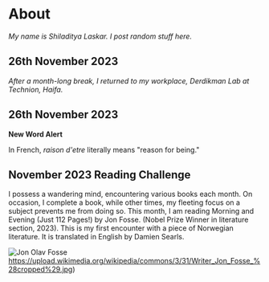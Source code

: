 # About 
*My name is Shiladitya Laskar. I post random stuff here.*

## 26th November 2023
*After a month-long break, I returned to my workplace, Derdikman Lab at Technion, Haifa.*

## 26th November 2023

**New Word Alert**

In French, *raison d'etre* literally means "reason for being."

## November 2023 Reading Challenge


I possess a wandering mind, encountering various books each month. On occasion, I complete a book, while other times, my fleeting focus on a subject prevents me from doing so.
This month, I am reading Morning and Evening (Just 112 Pages!) by Jon Fosse. (Nobel Prize Winner in literature section, 2023). This is my first encounter with a piece of Norwegian literature. It is translated in English by Damien Searls.

![Jon Olav Fosse](https://upload.wikimedia.org/wikipedia/commons/3/31/Writer_Jon_Fosse_%28cropped%29.jpg)https://upload.wikimedia.org/wikipedia/commons/3/31/Writer_Jon_Fosse_%28cropped%29.jpg)




